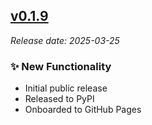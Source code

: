 
## [v0.1.9](https://pypi.org/project/ms-fabric-cli/0.1.9/)

*Release date: 2025-03-25*

### ✨ New Functionality

* Initial public release
* Released to PyPI
* Onboarded to GitHub Pages